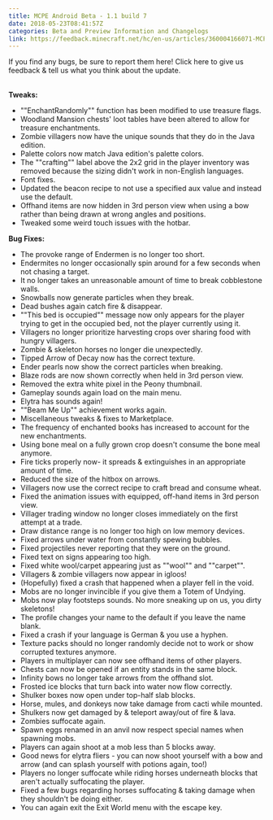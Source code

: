 ```yaml
---
title: MCPE Android Beta - 1.1 build 7
date: 2018-05-23T08:41:57Z
categories: Beta and Preview Information and Changelogs
link: https://feedback.minecraft.net/hc/en-us/articles/360004166071-MCPE-Android-Beta-1-1-build-7
---
```


If you find any bugs, be sure to report them here! Click here to give us feedback & tell us what you think about the update.

\
**Tweaks:**

-   \"\"EnchantRandomly\"\" function has been modified to use treasure flags.
-   Woodland Mansion chests\' loot tables have been altered to allow for treasure enchantments.
-   Zombie villagers now have the unique sounds that they do in the Java edition.
-   Palette colors now match Java edition\'s palette colors.
-   The \"\"crafting\"\" label above the 2x2 grid in the player inventory was removed because the sizing didn\'t work in non-English languages.
-   Font fixes.
-   Updated the beacon recipe to not use a specified aux value and instead use the default.
-   Offhand items are now hidden in 3rd person view when using a bow rather than being drawn at wrong angles and positions.
-   Tweaked some weird touch issues with the hotbar.

**Bug Fixes:**

-   The provoke range of Endermen is no longer too short.
-   Endermites no longer occasionally spin around for a few seconds when not chasing a target.
-   It no longer takes an unreasonable amount of time to break cobblestone walls.
-   Snowballs now generate particles when they break.
-   Dead bushes again catch fire & disappear.
-   \"\"This bed is occupied\"\" message now only appears for the player trying to get in the occupied bed, not the player currently using it.
-   Villagers no longer prioritize harvesting crops over sharing food with hungry villagers.
-   Zombie & skeleton horses no longer die unexpectedly.
-   Tipped Arrow of Decay now has the correct texture.
-   Ender pearls now show the correct particles when breaking.
-   Blaze rods are now shown correctly when held in 3rd person view.
-   Removed the extra white pixel in the Peony thumbnail.
-   Gameplay sounds again load on the main menu.
-   Elytra has sounds again!
-   \"\"Beam Me Up\"\" achievement works again.
-   Miscellaneous tweaks & fixes to Marketplace.
-   The frequency of enchanted books has increased to account for the new enchantments.
-   Using bone meal on a fully grown crop doesn\'t consume the bone meal anymore.
-   Fire ticks properly now- it spreads & extinguishes in an appropriate amount of time.
-   Reduced the size of the hitbox on arrows.
-   Villagers now use the correct recipe to craft bread and consume wheat.
-   Fixed the animation issues with equipped, off-hand items in 3rd person view.
-   Villager trading window no longer closes immediately on the first attempt at a trade.
-   Draw distance range is no longer too high on low memory devices.
-   Fixed arrows under water from constantly spewing bubbles.
-   Fixed projectiles never reporting that they were on the ground.
-   Fixed text on signs appearing too high.
-   Fixed white wool/carpet appearing just as \"\"wool\"\" and \"\"carpet\"\".
-   Villagers & zombie villagers now appear in igloos!
-   (Hopefully) fixed a crash that happened when a player fell in the void.
-   Mobs are no longer invincible if you give them a Totem of Undying.
-   Mobs now play footsteps sounds. No more sneaking up on us, you dirty skeletons!
-   The profile changes your name to the default if you leave the name blank.
-   Fixed a crash if your language is German & you use a hyphen.
-   Texture packs should no longer randomly decide not to work or show corrupted textures anymore.
-   Players in multiplayer can now see offhand items of other players.
-   Chests can now be opened if an entity stands in the same block.
-   Infinity bows no longer take arrows from the offhand slot.
-   Frosted ice blocks that turn back into water now flow correctly.
-   Shulker boxes now open under top-half slab blocks.
-   Horse, mules, and donkeys now take damage from cacti while mounted.
-   Shulkers now get damaged by & teleport away/out of fire & lava.
-   Zombies suffocate again.
-   Spawn eggs renamed in an anvil now respect special names when spawning mobs.
-   Players can again shoot at a mob less than 5 blocks away.
-   Good news for elytra fliers - you can now shoot yourself with a bow and arrow (and can splash yourself with potions again, too!)
-   Players no longer suffocate while riding horses underneath blocks that aren\'t actually suffocating the player.
-   Fixed a few bugs regarding horses suffocating & taking damage when they shouldn\'t be doing either.
-   You can again exit the Exit World menu with the escape key.

<div>

 

</div>
